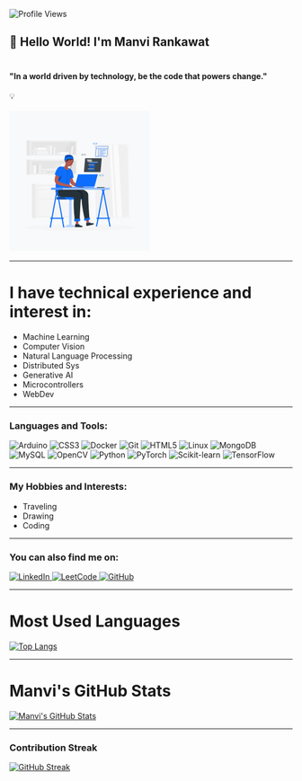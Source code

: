 ![Profile Views](https://komarev.com/ghpvc/?username=ManviRankawat&color=yellow)

## 👋 Hello World! I'm **Manvi Rankawat**  
<h1 align="center">
  <h4>"In a world driven by technology, be the code that powers change."</h4> 💡
  <br><br>
  <img src="https://github.com/ManviRankawat/ManviRankawat/blob/main/Coding.gif" alt="Animation" width="250">
</h1>


---

# I have technical experience and interest in:

- Machine Learning
- Computer Vision
- Natural Language Processing
- Distributed Sys
- Generative AI
- Microcontrollers
- WebDev

---

### Languages and Tools:

<p align="left">
    <img src="https://img.shields.io/badge/Arduino-00979D?style=for-the-badge&logo=Arduino&logoColor=white" alt="Arduino"/>
    <img src="https://img.shields.io/badge/CSS3-%231572B6.svg?style=for-the-badge&logo=css3&logoColor=white" alt="CSS3"/>
    <img src="https://img.shields.io/badge/Docker-2496ED?style=for-the-badge&logo=docker&logoColor=white" alt="Docker"/>
    <img src="https://img.shields.io/badge/Git-F05032?style=for-the-badge&logo=git&logoColor=white" alt="Git"/>
    <img src="https://img.shields.io/badge/HTML5-%23E34F26.svg?style=for-the-badge&logo=html5&logoColor=white" alt="HTML5"/>
    <img src="https://img.shields.io/badge/Linux-FCC624?style=for-the-badge&logo=linux&logoColor=black" alt="Linux"/>
    <img src="https://img.shields.io/badge/MongoDB-4EA94B?style=for-the-badge&logo=mongodb&logoColor=white" alt="MongoDB"/>
    <img src="https://img.shields.io/badge/MySQL-4479A1?style=for-the-badge&logo=mysql&logoColor=white" alt="MySQL"/>
    <img src="https://img.shields.io/badge/OpenCV-%23white.svg?style=for-the-badge&logo=opencv&logoColor=white" alt="OpenCV"/>
    <img src="https://img.shields.io/badge/Python-3670A0?style=for-the-badge&logo=python&logoColor=ffdd54" alt="Python"/>
    <img src="https://img.shields.io/badge/PyTorch-EE4C2C?style=for-the-badge&logo=pytorch&logoColor=white" alt="PyTorch"/>
    <img src="https://img.shields.io/badge/scikit_learn-F7931E?style=for-the-badge&logo=scikit-learn&logoColor=white" alt="Scikit-learn"/>
    <img src="https://img.shields.io/badge/TensorFlow-FF6F00?style=for-the-badge&logo=tensorflow&logoColor=white" alt="TensorFlow"/>
</p>

---

### My Hobbies and Interests:

- Traveling
- Drawing
- Coding

---

### You can also find me on:

<p align="left">
   <a href="https://www.linkedin.com/in/manvi-rankawat/" target="_blank">
        <img src="https://img.shields.io/badge/LinkedIn-%230077B5.svg?style=for-the-badge&logo=linkedin&logoColor=white" alt="LinkedIn"/>
   </a>
    <a href="https://leetcode.com/u/ManviRankawat/" target="_blank">
        <img src="https://img.shields.io/badge/LeetCode-%23FFA116.svg?style=for-the-badge&logo=LeetCode&logoColor=black" alt="LeetCode"/>
    </a>
    <a href="[https://github.com/](https://github.com/ManviRankawat)" target="_blank">
        <img src="https://img.shields.io/badge/GitHub-%23121011.svg?style=for-the-badge&logo=github&logoColor=white" alt="GitHub"/>
    </a>
</p>

---
# Most Used Languages

[![Top Langs](https://github-readme-stats.vercel.app/api/top-langs/?username=ManviRankawat&layout=compact&langs_count=6)](https://github.com/anuraghazra/github-readme-stats)

---

# Manvi's GitHub Stats

[![Manvi's GitHub Stats](https://github-readme-stats.vercel.app/api?username=ManviRankawat&show_icons=true&theme=radical)](https://github.com/anuraghazra/github-readme-stats)

---


### Contribution Streak

[![GitHub Streak](https://github-readme-streak-stats.herokuapp.com?user=ManviRankawat)](https://git.io/streak-stats)

